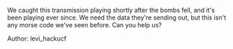 We caught this transmission playing shortly after the bombs fell, and it's been playing ever since. We need the data they're sending out, but this isn't any morse code we've seen before. Can you help us?

Author: levi_hackucf
